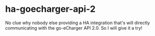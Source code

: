 # ha-goecharger-api-2
No clue why nobody else providing a HA integration that's will directly communicating with the go-eCharger API 2.0. So I will give it a try!
